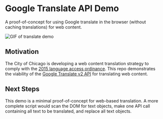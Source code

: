 # Google Translate API Demo
A proof-of-concept for using Google translate in the browser (without caching translations) for web content.

![GIF of translate demo](/img/demo-recording.gif)

## Motivation

The City of Chicago is developing a web content translation strategy to comply with the [2015 language access ordinance](https://www.chicago.gov/content/dam/city/depts/mayor/Office%20of%20New%20Americans/PDFs/Language%20Access%20Ordinance.pdf). This repo demonstrates the viability of the [Google Translate v2 API](https://cloud.google.com/translate/docs/reference/rest/v2/translate) for translating web content. 

## Next Steps

This demo is a minimal proof-of-concept for web-based translation. A more complete script would scan the DOM for text objects, make one API call containing all text to be translated, and replace all text objects. 